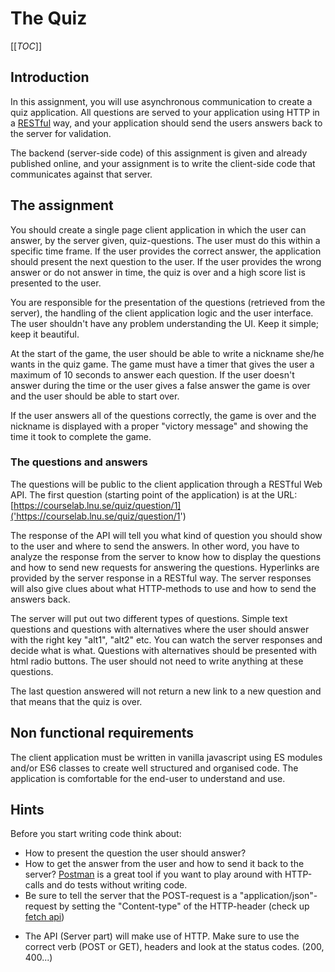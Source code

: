 # The Quiz

[[_TOC_]]



## Introduction

In this assignment, you will use asynchronous communication to create a quiz application. All questions are served to your application using HTTP in a [RESTful](https://en.wikipedia.org/wiki/Representational_state_transfer) way, and your application should send the users answers back to the server for validation.

The backend (server-side code) of this assignment is given and already published online, and your assignment is to write the client-side code that communicates against that server.

<!--
Please make sure to read the additional requirements in the issues linked in the text below. (#1, #2, #3 ...)
-->



## The assignment

You should create a single page <!--(#11),--> client application in which the user can answer, by the server given, quiz-questions. The user must do this within a specific time frame. If the user provides the correct answer, the application should present the next question to the user. If the user provides the wrong answer or do not answer in time, the quiz is over and a high score list is presented to the user.

You are responsible for the presentation of the questions (retrieved from the server), the handling of the client application logic and the user interface. The user shouldn't have any problem understanding the UI. Keep it simple; keep it beautiful.

At the start of the game, the user should be able to write a nickname she/he wants in the quiz game<!-- (#1)-->. The game must have a timer that gives the user a maximum of <!--20--> 10 seconds to answer each question<!-- (#2)-->. If the user doesn't answer during the time or the user gives a false answer the game is over and the user should be able to start over.

If the user answers all of the questions correctly, the game is over and the nickname is displayed with a proper "victory message" and showing the time it took to complete the game.

<!--If the user answers all of the questions correctly, the game should save that user:s total time (#3) and present it in a high-score list showing the five quickest tries. The high-score will be saved in the browsers Web Storage. (#4)-->



### The questions and answers

The questions will be public to the client application through a RESTful Web API. The first question (starting point of the application) is at the URL:
[https://courselab.lnu.se/quiz/question/1]('https://courselab.lnu.se/quiz/question/1')

The response of the API will tell you what kind of question you should show to the user and where to send the answers. In other word, you have to analyze the response from the server to know how to display the questions and how to send new requests for answering the questions. Hyperlinks are provided by the server response in a RESTful way. The server responses will also give clues about what HTTP-methods to use and how to send the answers back.

The server will put out two different types of questions. Simple text questions and questions with alternatives where the user should answer with the right key "alt1", "alt2" etc. You can watch the server responses and decide what is what. Questions with alternatives should be presented with html radio buttons. The user should not need to write anything at these questions.<!--  (#5) -->

The last question answered will not return a new link to a new question and that means that the quiz is over.



## Non functional requirements

The client application must be written in vanilla javascript <!--(#6)--> using <!--the provided code style (#7)--> ES modules and/or ES6 classes to create well structured and organised code. <!--The application should be well documented.--> The application is comfortable for the end-user to understand and use<!-- (#10)-->.


<!--
## A proposed composition (#9) (optional)

You are free to create the application in any way you like as long as you follow the requirements. However, it can be helpful to build the application using web components. Here we present a proposed composition of web components. Of course, you are free to use or extend this composition or create your own. This is just an example.

![Dependency Graph](https://gitlab.lnu.se/1dv025/templates/assignment-b2-the-quiz/-/raw/master/.readme/dependency-graph.svg)

This composition is furthur explained in #9.
-->



## Hints

Before you start writing code think about:

* How to present the question the user should answer?
* How to get the answer from the user and how to send it back to the server? [Postman](https://www.postman.com/) is a great tool if you want to play around with HTTP-calls and do tests without writing code.
* Be sure to tell the server that the POST-request is a "application/json"-request by setting the "Content-type" of the HTTP-header (check up  <!--[the XMLHttpRequest object](https://developer.mozilla.org/en-US/docs/Web/API/XMLHttpRequest) and setRequestHeader or--> [fetch api](https://developer.mozilla.org/en-US/docs/Web/API/Fetch_API))
<!--* Decide if you want to use XMLHttpRequest or the Fetch API. Fetch API is recommended.-->
* The API (Server part) will make use of HTTP. Make sure to use the correct verb (POST or GET), headers and look at the status codes. (200, 400...)
